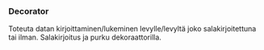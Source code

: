### Decorator
Toteuta datan kirjoittaminen/lukeminen levylle/levyltä joko salakirjoitettuna tai ilman. Salakirjoitus ja purku dekoraattorilla.